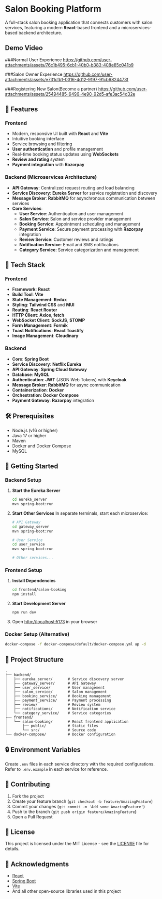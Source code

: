 # Salon Booking Platform

A full-stack salon booking application that connects customers with salon services, featuring a modern **React**-based frontend and a microservices-based backend architecture.

## Demo Video

###Normal User Experience 
https://github.com/user-attachments/assets/76c1b495-6cb1-40b0-b383-408e85c041b9

###Salon Owner Experience
https://github.com/user-attachments/assets/e731cfb1-0316-4d12-9197-91cb6824473f

###Registering New Salon(Become a partner)
https://github.com/user-attachments/assets/25494485-9496-4e90-92d5-afe3ac54d32e

## 🌟 Features

### Frontend

- Modern, responsive UI built with **React** and **Vite**
- Intuitive booking interface
- Service browsing and filtering
- **User authentication** and profile management
- Real-time booking status updates using **WebSockets**
- **Review and rating** system
- **Payment integration** with **Razorpay**

### Backend (Microservices Architecture)

- **API Gateway**: Centralized request routing and load balancing
- **Service Discovery**: **Eureka Server** for service registration and discovery
- **Message Broker**: **RabbitMQ** for asynchronous communication between services
- **Core Services**:
  - **User Service**: Authentication and user management
  - **Salon Service**: Salon and service provider management
  - **Booking Service**: Appointment scheduling and management
  - **Payment Service**: Secure payment processing with **Razorpay** integration
  - **Review Service**: Customer reviews and ratings
  - **Notification Service**: Email and SMS notifications
  - **Category Service**: Service categorization and management

## 🚀 Tech Stack

### Frontend

- **Framework**: **React**
- **Build Tool**: **Vite**
- **State Management**: **Redux**
- **Styling**: **Tailwind CSS** and **MUI**
- **Routing**: **React Router**
- **HTTP Client**: **Axios**, **fetch**
- **WebSocket Client**: **SockJS**, **STOMP**
- **Form Management**: **Formik**
- **Toast Notifications**: **React Toastify**
- **Image Management**: **Cloudinary**

### Backend

- **Core**: **Spring Boot**
- **Service Discovery**: **Netflix Eureka**
- **API Gateway**: **Spring Cloud Gateway**
- **Database**: **MySQL**
- **Authentication**: **JWT** (JSON Web Tokens) with **Keycloak**
- **Message Broker**: **RabbitMQ** for async communication
- **Containerization**: **Docker**
- **Orchestration**: **Docker Compose**
- **Payment Gateway**: **Razorpay** integration

## 🛠️ Prerequisites

- Node.js (v16 or higher)
- Java 17 or higher
- Maven
- Docker and Docker Compose
- MySQL

## 🚀 Getting Started

### Backend Setup

1. **Start the Eureka Server**

   ```bash
   cd eureka_server
   mvn spring-boot:run
   ```

2. **Start Other Services**
   In separate terminals, start each microservice:

   ```bash
   # API Gateway
   cd gateway_server
   mvn spring-boot:run

   # User Service
   cd user_service
   mvn spring-boot:run

   # Other services...
   ```

### Frontend Setup

1. **Install Dependencies**

   ```bash
   cd frontend/salon-booking
   npm install
   ```

2. **Start Development Server**

   ```bash
   npm run dev
   ```

3. Open [http://localhost:5173](http://localhost:5173) in your browser

### Docker Setup (Alternative)

```bash
docker-compose -f docker-compose/default/docker-compose.yml up -d
```

## 📂 Project Structure

```
.
├── backend/
│   ├── eureka_server/       # Service discovery server
│   ├── gateway_server/      # API Gateway
│   ├── user_service/        # User management
│   ├── salon_service/       # Salon management
│   ├── booking_service/     # Booking management
│   ├── payment_service/     # Payment processing
│   ├── review/              # Review system
│   ├── notifications/       # Notification service
│   └── category_service/    # Service categories
├── frontend/
│   └── salon-booking/       # React frontend application
│       ├── public/          # Static files
│       └── src/             # Source code
└── docker-compose/          # Docker configuration
```

## 🔒 Environment Variables

Create `.env` files in each service directory with the required configurations. Refer to `.env.example` in each service for reference.

## 🤝 Contributing

1. Fork the project
2. Create your feature branch (`git checkout -b feature/AmazingFeature`)
3. Commit your changes (`git commit -m 'Add some AmazingFeature'`)
4. Push to the branch (`git push origin feature/AmazingFeature`)
5. Open a Pull Request

## 📄 License

This project is licensed under the MIT License - see the [LICENSE](LICENSE) file for details.

## 🙏 Acknowledgments

- [React](https://reactjs.org/)
- [Spring Boot](https://spring.io/projects/spring-boot)
- [Vite](https://vitejs.dev/)
- And all other open-source libraries used in this project
